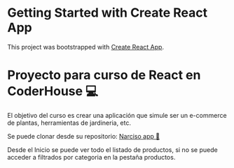 # Getting Started with Create React App

This project was bootstrapped with [Create React App](https://github.com/facebook/create-react-app).

# Proyecto para curso de React en CoderHouse 💻

El objetivo del curso es crear una aplicación que simule ser un e-commerce de plantas, herramientas de jardineria, etc.

Se puede clonar desde su repositorio:
[Narciso app 🌼](https://github.com/isierra93/coderhouserReact.git)

Desde el Inicio se puede ver todo el listado de productos, si no se puede acceder a filtrados por categoria en la pestaña productos.
